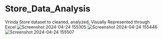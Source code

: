 # Store_Data_Analysis
Vrinda Store dataset to cleaned, analyzed, Visually Represented through Excel
![Screenshot 2024-04-24 155305](https://github.com/Pruthiviraj2121/Store_Data_Analysis/assets/78636697/72a210c0-a2fe-40c1-a5e2-06f45a9a86b8)
![Screenshot 2024-04-24 155446](https://github.com/Pruthiviraj2121/Store_Data_Analysis/assets/78636697/a76565be-9060-4a09-b4a9-1e315bba401e)
![Screenshot 2024-04-24 155507](https://github.com/Pruthiviraj2121/Store_Data_Analysis/assets/78636697/5d4a1468-40bb-4cac-9eb5-584ff6a31985)
